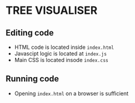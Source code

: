 # TREE VISUALISER

## Editing code

* HTML code is located inside `index.html`
* Javascipt logic is located at `index.js`
* Main CSS is located insode `index.css`

## Running code

* Opening `index.html` on a browser is sufficient
